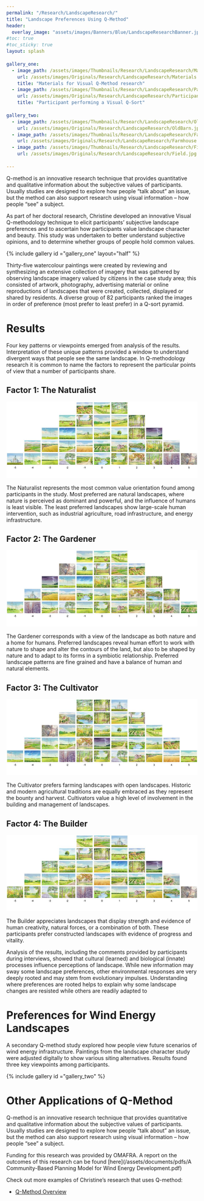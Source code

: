 ```yaml
---
permalink: "/Research/LandscapeResearch/"
title: "Landscape Preferences Using Q-Method"
header:
  overlay_image: "assets/images/Banners/Blue/LandscapeResearchBanner.jpg"
#toc: true
#toc_sticky: true
layout: splash

gallery_one:
  - image_path: /assets/images/Thumbnails/Research/LandscapeResearch/Materials.jpg
    url: /assets/images/Originals/Research/LandscapeResearch/Materials.jpg
    title: "Materials for Visual Q-Method research"
  - image_path: /assets/images/Thumbnails/Research/LandscapeResearch/Participant.jpg
    url: /assets/images/Originals/Research/LandscapeResearch/Participant.jpg
    title: "Participant performing a Visual Q-Sort"

gallery_two:
  - image_path: /assets/images/Thumbnails/Research/LandscapeResearch/OldBarn.jpg
    url: /assets/images/Originals/Research/LandscapeResearch/OldBarn.jpg
  - image_path: /assets/images/Thumbnails/Research/LandscapeResearch/Farmhouse.jpg
    url: /assets/images/Originals/Research/LandscapeResearch/Farmhouse.jpg
  - image_path: /assets/images/Thumbnails/Research/LandscapeResearch/Field.jpg
    url: /assets/images/Originals/Research/LandscapeResearch/Field.jpg

---
```


Q-method is an innovative research technique that provides quantitative and
qualitative information about the subjective values of participants. Usually
studies are designed to explore how people “talk about” an issue, but the
method can also support research using visual information – how people “see” a
subject.

As part of her doctoral research, Christine developed an innovative Visual
Q-methodology technique to elicit participants’ subjective landscape
preferences and to ascertain how participants value landscape character and
beauty. This study was undertaken to better understand subjective opinions, and
to determine whether groups of people hold common values.

{% include gallery id ="gallery_one" layout="half" %}

Thirty-five watercolour paintings were created by reviewing and synthesizing an
extensive collection of imagery that was gathered by observing landscape
imagery valued by citizens in the case study area; this consisted of artwork,
photography, advertising material or online reproductions of landscapes that
were created, collected, displayed or shared by residents. A diverse group of
82 participants ranked the images in order of preference (most prefer to least
prefer) in a Q-sort pyramid.

# Results

Four key patterns or viewpoints emerged from analysis of the results.
Interpretation of these unique patterns provided a window to understand
divergent ways that people see the same landscape. In Q-methodology research it
is common to name the factors to represent the particular points of view that a
number of participants share.

## Factor 1: The Naturalist

![](/assets/images/Originals/Research/LandscapeResearch/TheNaturalist.jpg)
 
The Naturalist represents the most common value orientation found
among participants in the study. Most preferred are natural landscapes, where
nature is perceived as dominant and powerful, and the influence of humans is
least visible. The least preferred landscapes show large-scale human
intervention, such as industrial agriculture, road infrastructure, and energy
infrastructure. 

## Factor 2: The Gardener

![](/assets/images/Originals/Research/LandscapeResearch/TheGardener.jpg)

The Gardener corresponds with a view of the landscape as both nature and a home
for humans. Preferred landscapes reveal human effort to work with nature to
shape and alter the contours of the land, but also to be shaped by nature and
to adapt to its forms in a symbiotic relationship. Preferred landscape patterns
are fine grained and have a balance of human and natural elements. 

## Factor 3: The Cultivator

![](/assets/images/Originals/Research/LandscapeResearch/TheCultivator.jpg)

The Cultivator prefers farming landscapes with open landscapes. Historic and
modern agricultural traditions are equally embraced as they represent the
bounty and harvest. Cultivators value a high level of involvement in the
building and management of landscapes. 

## Factor 4: The Builder

![](/assets/images/Originals/Research/LandscapeResearch/TheBuilder.jpg)

The Builder appreciates landscapes that display strength and evidence of human
creativity, natural forces, or a combination of both. These participants prefer
constructed landscapes with evidence of progress and vitality. 

Analysis of the results, including the comments provided by participants during
interviews, showed that cultural (learned) and biological (innate) processes
influence perceptions of landscape. While new information may sway some
landscape preferences, other environmental responses are very deeply rooted and
may stem from evolutionary impulses. Understanding where preferences are rooted
helps to explain why some landscape changes are resisted while others are
readily adapted to

# Preferences for Wind Energy Landscapes

A secondary Q-method study explored how people view future scenarios of wind
energy infrastructure. Paintings from the landscape character study were
adjusted digitally to show various siting alternatives. Results found three key
viewpoints among participants. 
   
{% include gallery id ="gallery_two" %}

# Other Applications of Q-Method

Q-method is an innovative research technique that provides quantitative and
qualitative information about the subjective values of participants. Usually
studies are designed to explore how people “talk about” an issue, but the
method can also support research using visual information – how people “see” a
subject.

Funding for this research was provided by OMAFRA. A report on the outcomes of
this research can be found
[here](/assets/documents/pdfs/A Community-Based Planning Model for Wind Energy Development.pdf)

Check out more examples of Christine’s research that uses Q-method:

 * [Q-Method Overview](/Research/QMethodOverview/)

